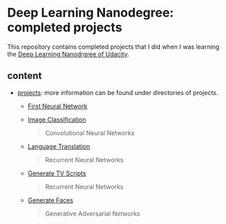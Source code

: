 # Deep Learning Nanodegree: completed projects

This repository contains completed projects that I did when I was learning the [Deep Learning Nanodrgree of Udacity](https://www.udacity.com/course/deep-learning-nanodegree-foundation--nd101?gclid=Cj0KCQjwpMLOBRC9ARIsAPiGeZBX9L-zI3fK7w3Sp4ru2aH6kj3fzHZLHZ1FeBrqSyvfXCMThiQeZKsaAghTEALw_wcB).

## content
- [projects](https://github.com/MingyiZhang/dlnd-mingyi/tree/master/projects): more information can be found under directories of projects.

    - [First Neural Network](https://github.com/MingyiZhang/dlnd-mingyi/tree/master/projects/first-neural-network)

    - [Image Classification](https://github.com/MingyiZhang/dlnd-mingyi/tree/master/projects/image-classification)
        > Convolutional Neural Networks

    - [Language Translation](https://github.com/MingyiZhang/dlnd-mingyi/tree/master/projects/language-translation)
        > Recurrent Neural Networks

    - [Generate TV Scripts](https://github.com/MingyiZhang/dlnd-mingyi/tree/master/projects/tv-script-generation)
        > Recurrent Neural Networks

    - [Generate Faces](https://github.com/MingyiZhang/dlnd-mingyi/tree/master/projects/face_generation)
        > Generative Adversarial Networks
